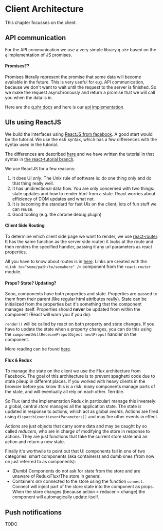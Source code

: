 # Client Architecture

This chapter focusses on the client.

## API communication

For the API communication we use a very simple library `q.xhr` based on the `q` implementation of
JS promises.

#### Promises??

Promises literally represent the promise that some data will become available in the future.
This is very useful for e.g. API communication, because we don't want to wait until the request
to the server is finished.
So we make the request asynchronously and return a promise that we will call you when the data is in.

Here are the [q.xhr docs](https://github.com/nathanboktae/q-xhr)
and here is our [api implementation](https://github.com/csrdelft/balins-adventure/blob/master/src/assets/scripts/utils/api.js).

## UIs using ReactJS

We build the interfaces using [ReactJS from facebook](https://facebook.github.io/react/).
A good start would be the tutorial.
We use the es6 syntax, which has a few differences with the syntax used in the tutorial.

The differences are described [here](https://facebook.github.io/react/blog/2015/01/27/react-v0.13.0-beta-1.html)
and we have written the tutorial in that syntax in [the react-tutorial branch](https://github.com/csrdelft/balins-adventure/blob/react-tutorial/src/assets/app.jsx).

We use ReactJS for a few reasons:

1. It does UI *only*. The Unix rule of software is: do one thing only and do that thing really well.
2. It has unidirectional data flow. You are only concerned with two things: state updates and how
   to render html from a state. React worries about efficiency of DOM updates and what not.
3. It is becoming the standard for fast UIs on the client; lots of fun stuff we can reuse.
4. Good tooling (e.g. the chrome debug plugin)

#### Client Side Routing

To determine which client side page we want to render, we use [react-router](http://rackt.github.io/react-router/#RouteHandler).
It has the same function as the server side router: it looks at the route and then renders the
specified handler, passing it any url parameters as react properties.

All you have to know about routes is in [here](https://github.com/csrdelft/balins-adventure/blob/master/src/assets/scripts/routes/index.js).
Links are created with the `<Link to="some/path/to/somwhere" />` component from the `react-router` module.

#### Props? State? Updating?

Sooo, components have both properties and state.
Properties are passed to them from their parent (like regular html attributes really).
State can be initialized from the properties but it's something that the component manages itself.
Properties should **never** be updated from within the component (React will warn you if you do).

`render()` will be called by react on both property and state changes.
If you have to update the state when a property changes, you can do this using the
`componentWillReceiveProps(Object nextProps)` handler on the component.

More reading can be found [here](https://github.com/uberVU/react-guide/blob/master/props-vs-state.md).

#### Flux & Redux

To manage the state on the client we use the Flux architecture from Facebook.
The goal of this architecture is to prevent spaghetti code due to state pileup in different places.
If you worked with heavy clients in the browser before you know this is a risk: many components manage parts of the state, and will eventually all rely on each other. Terrible.

So Flux (and the implementation Redux in particular) manage this inversely: a global, central *store* manages all the application state.
The state is updated in response to actions, which act as global *events*. 
Actions are fired using `dispatch(event(eventParameters))` and may fire other events in effect. 

Actions are just objects that carry some data and may be caught by so called *reducers*, who are in charge of modifying the store in response to actions.
They are just functions that take the current store state and an action and return a new state.

Finally it's worthwile to point out that UI components fall in one of two categories: smart components (aka containers) and dumb ones (from now on just referred to as components):

- (Dumb) Components do not ask for state from the store and are unaware of Redux/Flux/The store in general.
- Containers *are* connected to the store using the function `connect`. Connect will inject part of the store state into the component as props. When the store changes (because action > reducer > change) the component will automagically update itself.

## Push notifications

TODO
